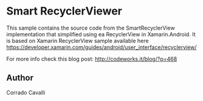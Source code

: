 Smart RecyclerViewer
==============

This sample contains the source code from the SmartRecyclerView implementation that simplified
using ea RecyclerView in Xamarin.Android.
It is based on Xamarin RecyclerView sample available here 
https://developer.xamarin.com/guides/android/user_interface/recyclerview/

For more info check this blog post:
http://codeworks.it/blog/?p=468

Author
------ 
Corrado Cavalli
